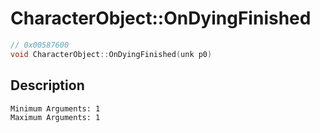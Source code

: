# CharacterObject::OnDyingFinished
```c
// 0x00587600
void CharacterObject::OnDyingFinished(unk p0)
```
## Description
```
Minimum Arguments: 1
Maximum Arguments: 1
```
